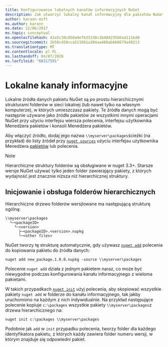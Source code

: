 ```yaml
---
title: Konfigurowanie lokalnych kanałów informacyjnych NuGet
description: Jak utworzyć lokalny kanał informacyjny dla pakietów NuGet przy użyciu folderów w sieci lokalnej
author: karann-msft
ms.author: karann
ms.date: 12/06/2017
ms.topic: conceptual
ms.openlocfilehash: 42a5c30c058a9efb35338c1b484235b6ad111bd0
ms.sourcegitcommit: 2b50c450cca521681a384aa466ab666679a40213
ms.translationtype: MT
ms.contentlocale: pl-PL
ms.lasthandoff: 04/07/2020
ms.locfileid: "68317591"
---
```

# <a name="local-feeds"></a>Lokalne kanały informacyjne

Lokalne źródła danych pakietu NuGet są po prostu hierarchicznymi strukturami folderów w sieci lokalnej (lub nawet tylko na własnym komputerze), w których umieszczasz pakiety. Te źródła danych mogą być następnie używane jako źródła pakietów ze wszystkimi innymi operacjami NuGet przy użyciu interfejsu wiersza polecenia, interfejsu użytkownika Menedżera pakietów i konsoli Menedżera pakietów.

Aby włączyć źródło, dodaj jego nazwa `\\myserver\packages`ścieżki (na przykład) do listy źródeł przy [`nuget sources`](../reference/cli-reference/cli-ref-sources.md) użyciu interfejsu użytkownika Menedżera [pakietów](../consume-packages/install-use-packages-visual-studio.md#package-sources) lub polecenia.

> [!Note]
> Hierarchiczne struktury folderów są obsługiwane w nuget 3.3+. Starsze wersje NuGet używać tylko jeden folder zawierający pakiety, z których wydajność jest znacznie niższa niż hierarchicznej struktury.

## <a name="initializing-and-maintaining-hierarchical-folders"></a>Inicjowanie i obsługa folderów hierarchicznych

Hierarchiczne drzewo folderów wersjlowane ma następującą strukturę ogólną:

    \\myserver\packages
      └─<packageID>
        └─<version>
          ├─<packageID>.<version>.nupkg
          └─<other files>

NuGet tworzy tę strukturę automatycznie, gdy używasz [`nuget add`](../reference/cli-reference/cli-ref-add.md) polecenia do kopiowania pakietu do źródła danych:

```cli
nuget add new_package.1.0.0.nupkg -source \\myserver\packages
```

Polecenie `nuget add` działa z jednym pakietem naraz, co może być niewygodne podczas konfigurowania kanału informacyjnego z wieloma pakietami.

W takich przypadkach [`nuget init`](../reference/cli-reference/cli-ref-init.md) użyj polecenia, aby skopiować wszystkie pakiety `nuget add` w folderze do kanału informacyjnego, tak jakby uruchomiono na każdym z nich indywidualnie. Na przykład następujące polecenie kopiuje `c:\packages` wszystkie pakiety `\\myserver\packages`z drzewa hierarchicznego na:

```cli
nuget init c:\packages \\myserver\packages
```

Podobnie jak `add` w `init` przypadku polecenia, tworzy folder dla każdego identyfikatora pakietu, z których każdy zawiera folder numeru wersji, w którym znajduje się odpowiedni pakiet.

